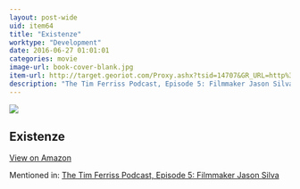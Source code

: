 ```yaml
---
layout: post-wide
uid: item64
title: "Existenze"
worktype: "Development"
date: 2016-06-27 01:01:01
categories: movie
image-url: book-cover-blank.jpg
item-url: http://target.georiot.com/Proxy.ashx?tsid=14707&GR_URL=http%3A%2F%2Fwww.amazon.com%2FeXistenZ-Jude-Law%2Fdp%2FB004SUDQ72%2F
description: "The Tim Ferriss Podcast, Episode 5: Filmmaker Jason Silva"
---
```

<a href="http://target.georiot.com/Proxy.ashx?tsid=14707&GR_URL=http%3A%2F%2Fwww.amazon.com%2FeXistenZ-Jude-Law%2Fdp%2FB004SUDQ72%2F" target="blank"><img src="../../../../img/thumbs/book-cover-blank.jpg" class="prod-img"></a>
<h2>Existenze</h2>
<p><a class="btn btn-primary" href="http://target.georiot.com/Proxy.ashx?tsid=14707&GR_URL=http%3A%2F%2Fwww.amazon.com%2FeXistenZ-Jude-Law%2Fdp%2FB004SUDQ72%2F" target="blank">View on Amazon</a><p>
<p>Mentioned in: <a href="http://fourhourworkweek.com/2014/05/14/jason-silva-brain-games/" target="blank">The Tim Ferriss Podcast, Episode 5: Filmmaker Jason Silva</a></p>
